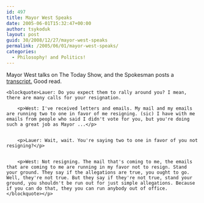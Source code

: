 ```yaml
---
id: 497
title: Mayor West Speaks
date: 2005-06-01T15:32:47+00:00
author: tsykoduk
layout: post
guid: 30/2008/12/27/mayor-west-speaks
permalink: /2005/06/01/mayor-west-speaks/
categories:
  - Philosophy! and Politics!
---
```

<p>Mayor West talks on The Today Show, and the Spokesman posts a <a href="http://www.spokesmanreview.com/jimwest/story.asp?ID=053105_transcript_today">transcript.</a> Good read.</p>


	<blockquote>Lauer: Do you expect them to rally around you? I mean, there are many calls for your resignation.

		<p>West: I've received letters and emails. My mail and my emails are running two to one in favor of me resigning. (sic) I have with me emails from people who said I didn't vote for you, but you're doing such a great job as Mayor ...</p>


		<p>Lauer: Wait, wait. You're saying two to one in favor of you not resigning?</p>


		<p>West: Not resigning. The mail that's coming to me, the emails that are coming to me are running in my favor not to resign. Stand your ground. They say if the allegations are true, you ought to go. Well, they're not true. But they say if they're not true, stand your ground, you shouldn't be run out for just simple allegations. Because if you can do that, they you can run anybody out of office.</blockquote></p>